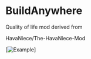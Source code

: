 # BuildAnywhere

Quality of life mod derived from

HavaNiece/The-HavaNiece-Mod

[![Example](https://imgur.com/a/1tZgkMo?raw=true)]
